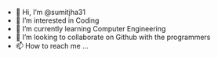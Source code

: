 - 👋 Hi, I’m @sumitjha31
- 👀 I’m interested in Coding
- 🌱 I’m currently learning Computer Engineering
- 💞️ I’m looking to collaborate on Github with the programmers
- 📫 How to reach me ...

<!---
sumitjha31/sumitjha31 is a ✨ special ✨ repository because its `README.md` (this file) appears on your GitHub profile.
You can click the Preview link to take a look at your changes.
--->
